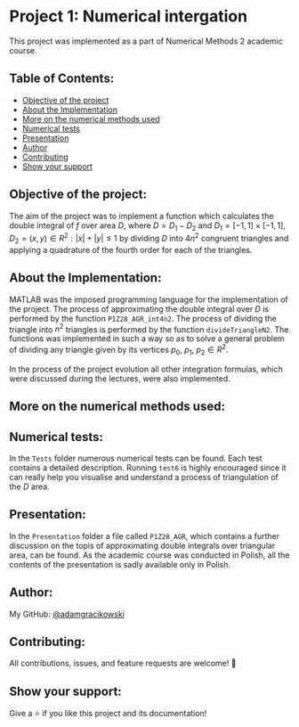 # Project 1: Numerical intergation

This project was implemented as a part of Numerical Methods 2 academic course.

## Table of Contents:
- [Objective of the project](#objective-of-the-project)
- [About the Implementation](#about-the-implementation)
- [More on the numerical methods used](#more-on-the-numerical-methods-used)
- [Numerical tests](#numerical-tests)
- [Presentation](#presentation)
- [Author](#author)
- [Contributing](#contributing)
- [Show your support](#show-your-support)

## Objective of the project:

The aim of the project was to implement a function which calculates the double integral of $f$ over area $D$, where $D = D_1 - D_2$ and $D_1 = [-1, 1] \times [-1, 1]$, $D_2 = {(x, y) \in R^2: |x| + |y| \leq 1}$ by dividing $D$ into $4n^2$ congruent triangles and applying a quadrature of the fourth order for each of the triangles.

## About the Implementation:

MATLAB was the imposed programming language for the implementation of the project.
The process of approximating the double integral over $D$ is performed by the function `P1Z28_AGR_int4n2`. The process of dividing the triangle into $n^2$ triangles is performed by the function `divideTriangleN2`. The functions was implemented in such a way so as to solve a general problem of dividing any triangle given by its vertices $p_0$, $p_1$, $p_2 \in R^2$.

In the process of the project evolution all other integration formulas, which were discussed during the lectures, were also implemented. 

## More on the numerical methods used:

## Numerical tests:

In the `Tests` folder numerous numerical tests can be found. Each test contains a detailed description. Running `test6` is highly encouraged since it can really help you visualise and understand a process of triangulation of the $D$ area.

## Presentation:

In the `Presentation` folder a file called `P1Z28_AGR`, which contains a further discussion on the topis of approximating double integrals over triangular area, can be found.
As the academic course was conducted in Polish, all the contents of the presentation is sadly available only in Polish.

## Author:

My GitHub: [@adamgracikowski](https://github.com/adamgracikowski)

## Contributing:

All contributions, issues, and feature requests are welcome! 🤝

## Show your support:

Give a ⭐️ if you like this project and its documentation!
